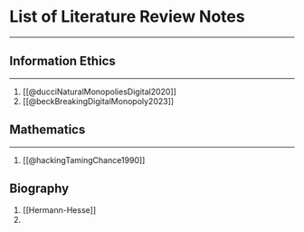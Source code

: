 # List of Literature Review Notes
---

## Information Ethics 
---
1. [[@ducciNaturalMonopoliesDigital2020]]
2. [[@beckBreakingDigitalMonopoly2023]]


## Mathematics 
---
1. [[@hackingTamingChance1990]]


Biography
---
1. [[Hermann-Hesse]]
2. 